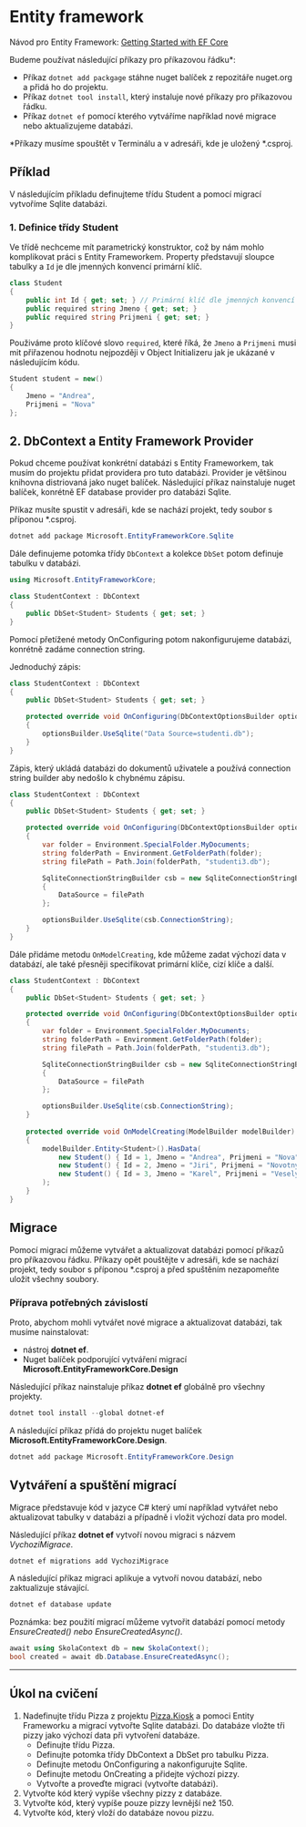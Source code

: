 # Entity framework

Návod pro Entity Framework: [Getting Started with EF Core](https://learn.microsoft.com/en-us/ef/core/get-started/overview/first-app?tabs=netcore-cli)

Budeme používat následující příkazy pro příkazovou řádku*:
- Příkaz ```dotnet add packgage``` stáhne nuget balíček z repozitáře nuget.org a přidá ho do projektu.
- Příkaz ```dotnet tool install```, který instaluje nové příkazy pro příkazovou řádku.
- Příkaz ```dotnet ef``` pomocí kterého vytváříme například nové migrace nebo aktualizujeme databázi.

*Příkazy musíme spouštět v Terminálu a v adresáři, kde je uložený *.csproj.

## Příklad

V následujícím příkladu definujteme třídu Student a pomocí migrací vytvoříme Sqlite databázi.

### 1. Definice třídy Student

Ve třídě nechceme mít parametrický konstruktor, což by nám mohlo komplikovat práci s Entity Frameworkem. Property představují sloupce tabulky a ```Id``` je dle jmenných konvencí primární klíč.

```csharp
class Student
{
    public int Id { get; set; } // Primární klíč dle jmenných konvencí
    public required string Jmeno { get; set; }     
    public required string Prijmeni { get; set; }     
}
```

Použiváme proto klíčové slovo ```required```, které říká, že ```Jmeno``` a ```Prijmeni``` musi mit přiřazenou hodnotu nejpozději v Object Initializeru jak je ukázané v následujícím kódu.

```csharp
Student student = new()
{
    Jmeno = "Andrea",
    Prijmeni = "Nova"
};
```
## 2. DbContext a Entity Framework Provider

Pokud chceme používat konkrétní databázi s Entity Frameworkem, tak musím do projektu přidat providera pro tuto databázi. Provider je většinou knihovna distriovaná jako nuget balíček. Následující příkaz nainstaluje nuget balíček, konrétně EF database provider pro databázi Sqlite.

Příkaz musíte spustit v adresáři, kde se nachází projekt, tedy soubor s příponou *.csproj.

```powershell
dotnet add package Microsoft.EntityFrameworkCore.Sqlite
```

Dále definujeme potomka třídy ```DbContext``` a kolekce ```DbSet``` potom definuje tabulku v databázi.

```csharp
using Microsoft.EntityFrameworkCore;

class StudentContext : DbContext
{
    public DbSet<Student> Students { get; set; }
}
```

Pomocí přetížené metody OnConfiguring potom nakonfigurujeme databázi, konrétně zadáme connection string. 

Jednoduchý zápis:

```csharp
class StudentContext : DbContext
{
    public DbSet<Student> Students { get; set; }

    protected override void OnConfiguring(DbContextOptionsBuilder optionsBuilder)
    {
        optionsBuilder.UseSqlite("Data Source=studenti.db");
    }
}
```

Zápis, který ukládá databázi do dokumentů uživatele a používá connection string builder aby nedošlo k chybnému zápisu.

```csharp
class StudentContext : DbContext
{
    public DbSet<Student> Students { get; set; }

    protected override void OnConfiguring(DbContextOptionsBuilder optionsBuilder)
    {
        var folder = Environment.SpecialFolder.MyDocuments;
        string folderPath = Environment.GetFolderPath(folder);
        string filePath = Path.Join(folderPath, "studenti3.db");

        SqliteConnectionStringBuilder csb = new SqliteConnectionStringBuilder
        {
            DataSource = filePath
        };

        optionsBuilder.UseSqlite(csb.ConnectionString);
    }
}
```

Dále přidáme metodu ```OnModelCreating```, kde můžeme zadat výchozí data v databází, ale také přesněji specifikovat primární klíče, cizí klíče a další.

```csharp
class StudentContext : DbContext
{
    public DbSet<Student> Students { get; set; }

    protected override void OnConfiguring(DbContextOptionsBuilder optionsBuilder)
    {
        var folder = Environment.SpecialFolder.MyDocuments;
        string folderPath = Environment.GetFolderPath(folder);
        string filePath = Path.Join(folderPath, "studenti3.db");

        SqliteConnectionStringBuilder csb = new SqliteConnectionStringBuilder
        {
            DataSource = filePath
        };

        optionsBuilder.UseSqlite(csb.ConnectionString);
    }
    
    protected override void OnModelCreating(ModelBuilder modelBuilder)
    {
        modelBuilder.Entity<Student>().HasData(
            new Student() { Id = 1, Jmeno = "Andrea", Prijmeni = "Nova"},
            new Student() { Id = 2, Jmeno = "Jiri", Prijmeni = "Novotny"},
            new Student() { Id = 3, Jmeno = "Karel", Prijmeni = "Vesely"}
        );
    }
}
```

## Migrace

Pomocí migrací můžeme vytvářet a aktualizovat databázi pomocí příkazů pro příkazovou řádku. Příkazy opět pouštějte v adresáři, kde se nachází projekt, tedy soubor s příponou *.csproj a před spuštěním nezapomeňte uložit všechny soubory.

### Příprava potřebných závislostí 

Proto, abychom mohli vytvářet nové migrace a aktualizovat databázi, tak musíme nainstalovat:
- nástroj **dotnet ef**. 
- Nuget balíček podporující vytváření migrací **Microsoft.EntityFrameworkCore.Design**

Následující příkaz nainstaluje příkaz **dotnet ef** globálně pro všechny projekty.

```powershell
dotnet tool install --global dotnet-ef
```

A následující příkaz přídá do projektu nuget balíček **Microsoft.EntityFrameworkCore.Design**.

```powershell
dotnet add package Microsoft.EntityFrameworkCore.Design
```

## Vytváření a spuštění migrací

Migrace představuje kód v jazyce C# který umí například vytvářet nebo aktualizovat tabulky v databázi a případně i vložit výchozí data pro model. 

Následující příkaz **dotnet ef** vytvoří novou migraci s názvem *VychoziMigrace*. 

```powershell
dotnet ef migrations add VychoziMigrace
```

A následující příkaz migraci aplikuje a vytvoří novou databází, nebo zaktualizuje stávající.

```powershell
dotnet ef database update
```

Poznámka: bez použití migrací můžeme vytvořit databází pomocí metody *EnsureCreated() nebo EnsureCreatedAsync()*.

```csharp
await using SkolaContext db = new SkolaContext();
bool created = await db.Database.EnsureCreatedAsync();
```

---
## Úkol na cvičení

1) Nadefinujte třídu Pizza z projektu [Pizza.Kiosk](https://github.com/ekral/Utb.PizzaKiosk) a pomoci Entity Frameworku a migrací vytvořte Sqlite databázi. Do databáze vložte tři pizzy jako výchozí data při vytvoření databáze.
   - Definujte třídu Pizza.
   - Definujte potomka třídy DbContext a DbSet pro tabulku Pizza.
   - Definujte metodu OnConfiguring a nakonfigurujte Sqlite.
   - Definujte metodu OnCreating a přidejte výchozí pizzy.
   - Vytvořte a proveďte migraci (vytvořte databázi).
3) Vytvořte kód který vypíše všechny pizzy z databáze.
4) Vytvořte kód, který vypíše pouze pizzy levnější než 150.
5) Vytvořte kód, který vloží do databáze novou pizzu.
